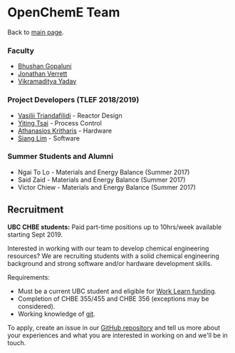 # OpenChemE Team
Back to [main page](README.md).

### Faculty
- [Bhushan Gopaluni](http://dais.chbe.ubc.ca/)
- [Jonathan Verrett](http://www.chbe.ubc.ca/profile/jonathan-verrett/)
- [Vikramaditya Yadav](http://www.biofoundry.ca/)

### Project Developers (TLEF 2018/2019)
- [Vasilii Triandafilidi](https://www.linkedin.com/in/vtrianda/) - Reactor Design
- [Yiting Tsai](http://dais.chbe.ubc.ca/members/Yiting%20Tsai/) - Process Control
- [Athanasios Kritharis](https://www.linkedin.com/in/athanasios-kritharis-180693a5) - Hardware
- [Siang Lim](https://www.siang.ca) - Software

### Summer Students and Alumni
- Ngai To Lo - Materials and Energy Balance (Summer 2017)
- Said Zaid - Materials and Energy Balance (Summer 2017)
- Victor Chiew - Materials and Energy Balance (Summer 2017)

## Recruitment
**UBC CHBE students:** Paid part-time positions up to 10hrs/week available starting Sept 2019. 

Interested in working with our team to develop chemical engineering resources? We are recruiting students with a solid chemical engineering background and strong software and/or hardware development skills.

Requirements:
- Must be a current UBC student and eligible for [Work Learn funding](https://students.ubc.ca/career/campus-experiences/work-learn-program).
- Completion of CHBE 355/455 and CHBE 356 (exceptions may be considered).
- Working knowledge of [git](https://www.learnenough.com/git-tutorial).

To apply, create an issue in our [GitHub repository](https://github.com/OpenChemE/OpenChemE.github.io/issues) and tell us more about your experiences and what you are interested in working on and we'll be in touch.
